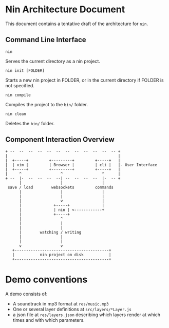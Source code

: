 # Nin Architecture Document

This document contains a tentative draft of the architecture for `nin`.


## Command Line Interface

`nin`
    
Serves the current directory as a nin project.


`nin init [FOLDER]`
    
Starts a new nin project in FOLDER, or in the current directory if FOLDER is
not specified.


`nin compile`
    
Compiles the project to the `bin/` folder.


`nin clean`
    
Deletes the `bin/` folder.



## Component Interaction Overview

```
+ --  --  --  --  --  --  --  --  --  --  --  -- +
|                                                |
|  +-----+         +---------+         +-----+   |
|  | vim |         | Browser |         | cli |   |- User Interface
|  +-----+         +---------+         +-----+   |
|     ^                 ^                 ^      |
+ --  |-  --  --  --  --| --  --  --  --  |-  -- +
      |                 |                 |
 save / load        websockets         commands    
      |                 |                 | 
      |                 |                 |
      |                 v                 |
      |              +-----+              |
      |              | nin | <------------+
      |              +-----+
      |                 ^
      |                 |
      |                 |
      |        watching / writing
      |                 |
      |                 |
      v                 v
   +-----------------------------------------+
   |           nin project on disk           |
   +-----------------------------------------+
```


# Demo conventions

A demo consists of:

- A soundtrack in mp3 format at `res/music.mp3`
- One or several layer definitions at `src/layers/*Layer.js`
- a json file at `res/layers.json` describing which layers render at which
  times and with which parameters.
